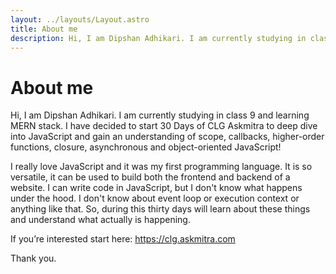 ```yaml
---
layout: ../layouts/Layout.astro
title: About me
description: Hi, I am Dipshan Adhikari. I am currently studying in class 9 and learning MERN stack.
---
```


# About me

Hi, I am Dipshan Adhikari. I am currently studying in class 9 and learning MERN stack.
I have decided to start 30 Days of CLG Askmitra to deep dive into JavaScript and gain an understanding of scope, callbacks, higher-order functions, closure, asynchronous and object-oriented JavaScript!

I really love JavaScript and it was my first programming language. It is so versatile, it can be used to build both the frontend and backend of a website.
I can write code in JavaScript, but I don't know what happens under the hood. I don't know about event loop or execution context or anything like that. So, during this thirty days will learn about these things and understand what actually is happening.

If you’re interested start here: https://clg.askmitra.com

Thank you.
